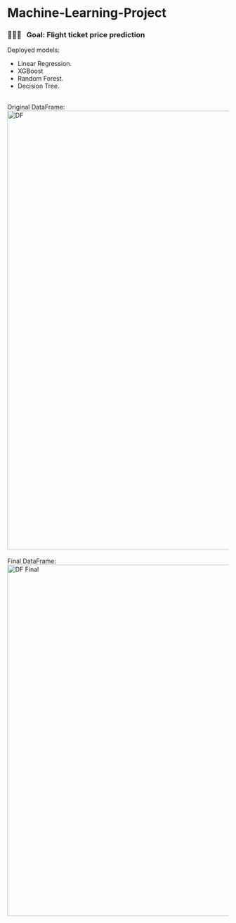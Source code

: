 # Machine-Learning-Project


<h3> 👨🏻‍💻 &nbsp; Goal: Flight ticket price prediction </h3>

Deployed models:
- Linear Regression.
- XGBoost
- Random Forest.
- Decision Tree.

<br/>
Original DataFrame:
<img width="1001" alt="DF" src="https://user-images.githubusercontent.com/80112729/118389719-c5b32d80-b65d-11eb-88e2-5844d2d74b02.png">
</a>

<br/>

<br/>
Final DataFrame:
<img width="801" alt="DF Final" src="https://user-images.githubusercontent.com/80112729/118389766-11fe6d80-b65e-11eb-9fc1-822a90a06c58.png">

</a>
<br/>
